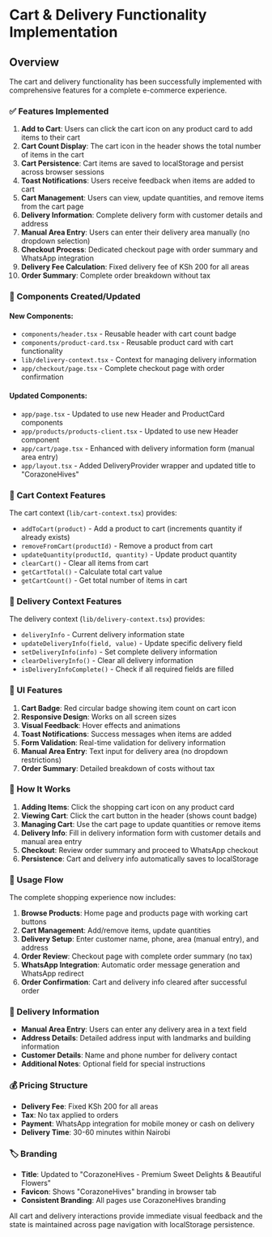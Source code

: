 # Cart & Delivery Functionality Implementation

## Overview
The cart and delivery functionality has been successfully implemented with comprehensive features for a complete e-commerce experience.

### ✅ Features Implemented

1. **Add to Cart**: Users can click the cart icon on any product card to add items to their cart
2. **Cart Count Display**: The cart icon in the header shows the total number of items in the cart
3. **Cart Persistence**: Cart items are saved to localStorage and persist across browser sessions
4. **Toast Notifications**: Users receive feedback when items are added to cart
5. **Cart Management**: Users can view, update quantities, and remove items from the cart page
6. **Delivery Information**: Complete delivery form with customer details and address
7. **Manual Area Entry**: Users can enter their delivery area manually (no dropdown selection)
8. **Checkout Process**: Dedicated checkout page with order summary and WhatsApp integration
9. **Delivery Fee Calculation**: Fixed delivery fee of KSh 200 for all areas
10. **Order Summary**: Complete order breakdown without tax

### 🔧 Components Created/Updated

#### New Components:
- `components/header.tsx` - Reusable header with cart count badge
- `components/product-card.tsx` - Reusable product card with cart functionality
- `lib/delivery-context.tsx` - Context for managing delivery information
- `app/checkout/page.tsx` - Complete checkout page with order confirmation

#### Updated Components:
- `app/page.tsx` - Updated to use new Header and ProductCard components
- `app/products/products-client.tsx` - Updated to use new Header component
- `app/cart/page.tsx` - Enhanced with delivery information form (manual area entry)
- `app/layout.tsx` - Added DeliveryProvider wrapper and updated title to "CorazoneHives"

### 🛒 Cart Context Features

The cart context (`lib/cart-context.tsx`) provides:
- `addToCart(product)` - Add a product to cart (increments quantity if already exists)
- `removeFromCart(productId)` - Remove a product from cart
- `updateQuantity(productId, quantity)` - Update product quantity
- `clearCart()` - Clear all items from cart
- `getCartTotal()` - Calculate total cart value
- `getCartCount()` - Get total number of items in cart

### 🚚 Delivery Context Features

The delivery context (`lib/delivery-context.tsx`) provides:
- `deliveryInfo` - Current delivery information state
- `updateDeliveryInfo(field, value)` - Update specific delivery field
- `setDeliveryInfo(info)` - Set complete delivery information
- `clearDeliveryInfo()` - Clear all delivery information
- `isDeliveryInfoComplete()` - Check if all required fields are filled

### 🎨 UI Features

1. **Cart Badge**: Red circular badge showing item count on cart icon
2. **Responsive Design**: Works on all screen sizes
3. **Visual Feedback**: Hover effects and animations
4. **Toast Notifications**: Success messages when items are added
5. **Form Validation**: Real-time validation for delivery information
6. **Manual Area Entry**: Text input for delivery area (no dropdown restrictions)
7. **Order Summary**: Detailed breakdown of costs without tax

### 📱 How It Works

1. **Adding Items**: Click the shopping cart icon on any product card
2. **Viewing Cart**: Click the cart button in the header (shows count badge)
3. **Managing Cart**: Use the cart page to update quantities or remove items
4. **Delivery Info**: Fill in delivery information form with customer details and manual area entry
5. **Checkout**: Review order summary and proceed to WhatsApp checkout
6. **Persistence**: Cart and delivery info automatically saves to localStorage

### 🚀 Usage Flow

The complete shopping experience now includes:

1. **Browse Products**: Home page and products page with working cart buttons
2. **Cart Management**: Add/remove items, update quantities
3. **Delivery Setup**: Enter customer name, phone, area (manual entry), and address
4. **Order Review**: Checkout page with complete order summary (no tax)
5. **WhatsApp Integration**: Automatic order message generation and WhatsApp redirect
6. **Order Confirmation**: Cart and delivery info cleared after successful order

### 📍 Delivery Information

- **Manual Area Entry**: Users can enter any delivery area in a text field
- **Address Details**: Detailed address input with landmarks and building information
- **Customer Details**: Name and phone number for delivery contact
- **Additional Notes**: Optional field for special instructions

### 💰 Pricing Structure

- **Delivery Fee**: Fixed KSh 200 for all areas
- **Tax**: No tax applied to orders
- **Payment**: WhatsApp integration for mobile money or cash on delivery
- **Delivery Time**: 30-60 minutes within Nairobi

### 🏷️ Branding

- **Title**: Updated to "CorazoneHives - Premium Sweet Delights & Beautiful Flowers"
- **Favicon**: Shows "CorazoneHives" branding in browser tab
- **Consistent Branding**: All pages use CorazoneHives branding

All cart and delivery interactions provide immediate visual feedback and the state is maintained across page navigation with localStorage persistence.
